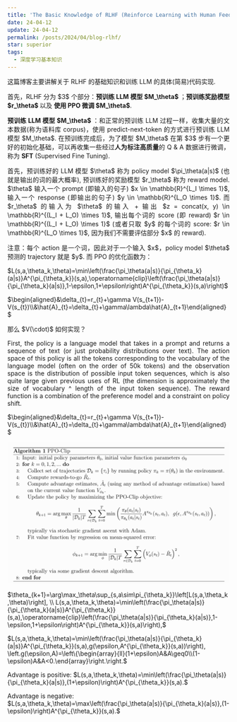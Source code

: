 ```yaml
---
title: 'The Basic Knowledge of RLHF (Reinforce Learning with Human Feedback)'
date: 24-04-12
update: 24-04-12
permalink: /posts/2024/04/blog-rlhf/
star: superior
tags:
  - 深度学习基本知识
---
```


<p style="text-align:justify; text-justify:inter-ideograph;">这篇博客主要讲解关于 RLHF 的基础知识和训练 LLM 的具体(简易)代码实现. </p>

<p style="text-align:justify; text-justify:inter-ideograph;">首先，RLHF 分为 $3$ 个部分：<b>预训练 LLM 模型 $M_\theta$ </b>；<b>预训练奖励模型 $r_\theta$ </b> 以及 <b>使用 PPO 微调 $M_\theta$</b>. </p>

<p style="text-align:justify; text-justify:inter-ideograph;"><b>预训练 LLM 模型 $M_\theta$ </b>：和正常的预训练 LLM 过程一样，收集大量的文本数据(称为语料库 corpus)，使用 predict-next-token 的方式进行预训练 LLM 模型 $M_\theta$. 在预训练完成后，为了模型 $M_\theta$ 在第 $3$ 步有一个更好的初始化基础，可以再收集一些经过<b>人为标注高质量</b>的 Q & A 数据进行微调，称为 <b>SFT</b> (Supervised Fine Tuning). </p>

<p style="text-align:justify; text-justify:inter-ideograph;">首先，预训练好的 LLM 模型 $\theta$ 称为 policy model $\pi_\theta(a|s)$ (也就是输出的词的最大概率), 预训练好的奖励模型 $r_\theta$ 称为 reward model. $\theta$ 输入一个 prompt (即输入的句子) $x \in \mathbb{R}^{L_I \times 1}$, 输入一个 response (即输出的句子) $y \in \mathbb{R}^{L_O \times 1}$. 而 $r_\theta$ 的输入为 $\theta$ 的输入 + 输出 $z = concat(x, y) \in \mathbb{R}^{(L_I + L_O) \times 1}$, 输出每个词的 score (即 reward) $r \in \mathbb{R}^{(L_I + L_O) \times 1}$ (或者只取 $y$ 的每个词的 score: $r \in \mathbb{R}^{L_O \times 1}$, 因为我们不需要评估部分 $x$ 的 reward). </p>

<p style="text-align:justify; text-justify:inter-ideograph;">注意：每个 action 是一个词，因此对于一个输入 $x$，policy model $\theta$ 预测的 trajectory 就是 $y$. 而 PPO 的优化函数为：</p>

$L(s,a,\theta_k,\theta)=\min\left(\frac{\pi_\theta(a|s)}{\pi_{\theta_k}(a|s)}A^{\pi_{\theta_k}}(s,a),\operatorname{clip}\left(\frac{\pi_\theta(a|s)}{\pi_{\theta_k}(a|s)},1-\epsilon,1+\epsilon\right)A^{\pi_{\theta_k}}(s,a)\right)$

$\begin{aligned}&\delta_{t}=r_{t}+\gamma V(s_{t+1})-V(s_{t})\\&\hat{A}_{t}=\delta_{t}+\gamma\lambda\hat{A}_{t+1}\end{aligned}$

<p style="text-align:justify; text-justify:inter-ideograph;">那么 $V(\cdot)$ 如何实现？</p>

<p style="text-align:justify; text-justify:inter-ideograph;">First, the policy is a language model that takes in a prompt and returns a sequence of text (or just probability distributions over text). The action space of this policy is all the tokens corresponding to the vocabulary of the language model (often on the order of 50k tokens) and the observation space is the distribution of possible input token sequences, which is also quite large given previous uses of RL (the dimension is approximately the size of vocabulary ^ length of the input token sequence). The reward function is a combination of the preference model and a constraint on policy shift.</p>

$\begin{aligned}&\delta_{t}=r_{t}+\gamma V(s_{t+1})-V(s_{t})\\&\hat{A}_{t}=\delta_{t}+\gamma\lambda\hat{A}_{t+1}\end{aligned}$

![PPO Clip](/images//RLHF_PPO-Clip.png)

$\theta_{k+1}=\arg\max_\theta\sup_{s,a\sim\pi_{\theta_k}}\left[L(s,a,\theta_k,\theta)\right], \\
L(s,a,\theta_k,\theta)=\min\left(\frac{\pi_\theta(a|s)}{\pi_{\theta_k}(a|s)}A^{\pi_{\theta_k}}(s,a),\operatorname{clip}\left(\frac{\pi_\theta(a|s)}{\pi_{\theta_k}(a|s)},1-\epsilon,1+\epsilon\right)A^{\pi_{\theta_k}}(s,a)\right),$

$L(s,a,\theta_k,\theta)=\min\left(\frac{\pi_\theta(a|s)}{\pi_{\theta_k}(a|s)}A^{\pi_{\theta_k}}(s,a),g(\epsilon,A^{\pi_{\theta_k}}(s,a))\right), \left.g(\epsilon,A)=\left\{\begin{array}{ll}(1+\epsilon)A&A\geq0\\(1-\epsilon)A&A<0.\end{array}\right.\right.$

Advantage is positive: $L(s,a,\theta_k,\theta)=\min\left(\frac{\pi_\theta(a|s)}{\pi_{\theta_k}(a|s)},(1+\epsilon)\right)A^{\pi_{\theta_k}}(s,a).$

Advantage is negative: $L(s,a,\theta_k,\theta)=\max\left(\frac{\pi_\theta(a|s)}{\pi_{\theta_k}(a|s)},(1-\epsilon)\right)A^{\pi_{\theta_k}}(s,a).$